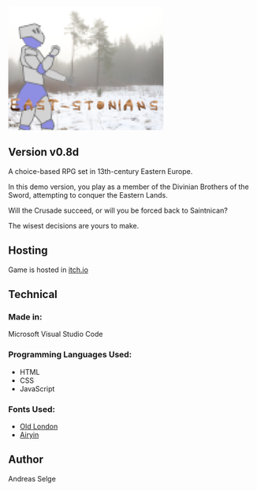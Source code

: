 <img src="./promo/east-stonians_promo2.png" alt="East-stonians - Demo" width="315px" height="250px">

## Version v0.8d

<p>A choice-based RPG set in 13th-century Eastern Europe.</p>
<p>In this demo version, you play as a member of the Divinian Brothers of the Sword, attempting to conquer the Eastern Lands.</p>
<p>Will the Crusade succeed, or will you be forced back to Saintnican? </p>
<p>The wisest decisions are yours to make.</p>

## Hosting

Game is hosted in <a href="https://kriimsilmlane02.itch.io/east-stonians-demo">itch.io</a>

## Technical

### Made in:
Microsoft Visual Studio Code

### Programming Languages Used:
* HTML
* CSS
* JavaScript

### Fonts Used:
* [Old London](https://www.dafont.com/old-london.font)
* [Airyin](https://www.dafont.com/airyin.font)

## Author

Andreas Selge